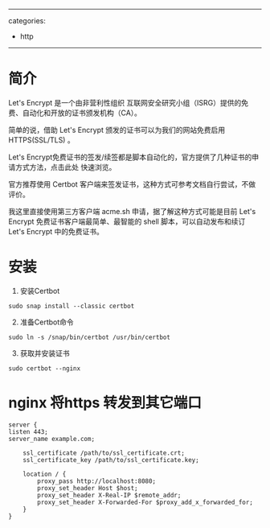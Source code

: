 
---
categories:
- http
---

# 简介

Let's Encrypt 是一个由非营利性组织 互联网安全研究小组（ISRG）提供的免费、自动化和开放的证书颁发机构（CA）。

简单的说，借助 Let's Encrypt 颁发的证书可以为我们的网站免费启用 HTTPS(SSL/TLS) 。

Let's Encrypt免费证书的签发/续签都是脚本自动化的，官方提供了几种证书的申请方式方法，点击此处 快速浏览。

官方推荐使用 Certbot 客户端来签发证书，这种方式可参考文档自行尝试，不做评价。

我这里直接使用第三方客户端 acme.sh 申请，据了解这种方式可能是目前 Let's Encrypt 免费证书客户端最简单、最智能的 shell 脚本，可以自动发布和续订 Let's Encrypt 中的免费证书。

<!--more-->


# 安装
1. 安装Certbot  
```shell
sudo snap install --classic certbot
```
2. 准备Certbot命令
```shell
sudo ln -s /snap/bin/certbot /usr/bin/certbot
```
3. 获取并安装证书
```shell
sudo certbot --nginx
```

# nginx 将https 转发到其它端口

```shell
server {  
listen 443;  
server_name example.com;

    ssl_certificate /path/to/ssl_certificate.crt;  
    ssl_certificate_key /path/to/ssl_certificate.key;  
  
    location / {  
        proxy_pass http://localhost:8080;  
        proxy_set_header Host $host;  
        proxy_set_header X-Real-IP $remote_addr;  
        proxy_set_header X-Forwarded-For $proxy_add_x_forwarded_for;  
    }  
}
```
